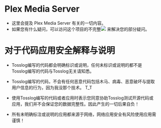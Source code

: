 # Plex Media Server
- 这里会提及 Plex Media Server 有关的一切内容。
- 如果您有什么疑问，可以访问这个项目的不完整![](https://img.shields.io/badge/-wiki-blue) 来解决您的部分疑问。

# 对于代码应用安全解释与说明

- Tosslog编写的代码都会明确标识或说明，任何未标识或说明的都不是Tosslog编写的代码与Tosslog无关请知悉。

- Tosslog编写的代码，不会有任何恶意代码包括木马、病毒、恶意破坏与提取用户信息的行为，因为我没那个技术。 T_T

- 使用Tosslog编写的代码或者应用时表示您同意协助Tosslog测试开源代码或应用，我们并不会保证您的数据完整性。因此产生的一切后果自负！

- 所有未明确标注或说明的应用都来源于网络，网络应用安全有风险使用应用需谨慎！
